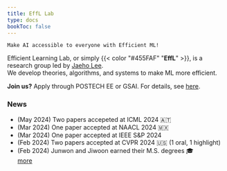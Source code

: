 ```yaml
---
title: EffL Lab
type: docs
bookToc: false
---
```


<style>
	.updown {
    	border: 10px solid white;
        width: 0.1px;
        height: 150px;
    }
</style>

`Make AI accessible to everyone with Efficient ML!`

Efficient Learning Lab, or simply {{< color "#455FAF" "**EffL**" >}}, is a research group led by [Jaeho Lee](https://jaeho-lee.github.io).  
We develop theories, algorithms, and systems to make ML more efficient.

**Join us?** Apply through POSTECH EE or GSAI. For details, see [here](/docs/how-to-join/graduate/).

### **News**

- (May 2024) Two papers accepeted at ICML 2024 🇦🇹
- (Mar 2024) One paper accepted at NAACL 2024 🇲🇽
- (Mar 2024) One paper accepted at IEEE S&P 2024
- (Feb 2024) Two papers accepted at CVPR 2024 🇺🇸 (1 oral, 1 highlight) 
- (Feb 2024) Junwon and Jiwoon earned their M.S. degrees 🎓  
	[more](/olds/)

